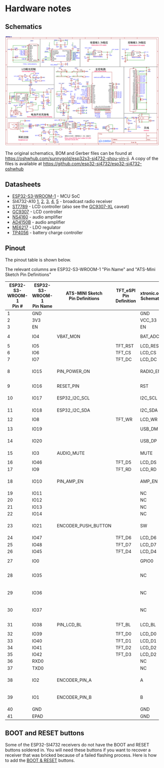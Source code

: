 # Hardware notes

## Schematics

![](_static/schematics.png)

The original schematics, BOM and Gerber files can be found at <https://oshwhub.com/sunnygold/esp32s3-si4732-shou-yin-ji>. A copy of the files is available at <https://github.com/esp32-si4732/esp32-si4732-oshwhub>

## Datasheets

* [ESP32-S3-WROOM-1](https://www.espressif.com/sites/default/files/documentation/esp32-s3-wroom-1_wroom-1u_datasheet_en.pdf) - MCU SoC
* SI4732-A10 [1](https://static.chipdip.ru/lib/035/DOC047035840.pdf), [2](https://www.skyworksinc.com/-/media/Skyworks/SL/documents/public/application-notes/AN383.pdf), [3](https://www.skyworksinc.com/-/media/Skyworks/SL/documents/public/application-notes/AN332.pdf), [4](https://aitendo3.sakura.ne.jp/aitendo_data/product_img/ic/radio/SI4732-A10/AN332.pdf), [5](https://github.com/pu2clr/SI4735/issues/2#issuecomment-703077550) - broadcast radio receiver
* [ST7789](https://www.buydisplay.com/download/ic/ST7789.pdf) - LCD controller (also see the [GC9307-XL](https://github.com/G8PTN/ATS_MINI/issues/1#issuecomment-2766901527) caveat)
* [GC9307](https://www.display-wiki.com/_media/knowledge_center/gc9307.pdf) - LCD controller
* [NS4160](https://www.lcsc.com/datasheet/lcsc_datasheet_2304140030_Shenzhen-Nsiway-Tech-NS4160_C219017.pdf) - audio amplifier
* [AD4150B](https://www.lcsc.com/datasheet/lcsc_datasheet_2208261700_IDCHIP-AD4150B_C5125078.pdf) - audio amplifier
* [ME6217](https://www.lcsc.com/datasheet/lcsc_datasheet_2410121326_MICRONE-Nanjing-Micro-One-Elec-ME6217C33M5G_C427602.pdf) - LDO regulator
* [TP4056](http://toppwr.com/uploadfile/file/20240130/65b892bb04a3c.pdf) - battery charge controller

## Pinout

The pinout table is shown below.

The relevant columns are ESP32-S3-WROOM-1 "Pin Name" and "ATS-Mini Sketch Pin Definitions"

| ESP32-S3-WROOM-1<br>Pin # | ESP32-S3-WROOM-1<br>Pin Name | ATS-MINI Sketch<br>Pin Definitions | TFT_eSPI<br>Pin Definition | xtronic.org<br>Schematic | Comments<br>Info         |
|---------------------------|------------------------------|------------------------------------|----------------------------|--------------------------|--------------------------|
| 1                         | GND                          |                                    |                            | GND                      |                          |
| 2                         | 3V3                          |                                    |                            | VCC_33                   |                          |
| 3                         | EN                           |                                    |                            | EN                       | RST Button               |
| 4                         | IO4                          | VBAT_MON                           |                            | BAT_ADC                  | Battery monitor          |
| 5                         | IO5                          |                                    | TFT_RST                    | LCD_RES                  |                          |
| 6                         | IO6                          |                                    | TFT_CS                     | LCD_CS                   |                          |
| 7                         | IO7                          |                                    | TFT_DC                     | LCD_DC                   |                          |
| 8                         | IO15                         | PIN_POWER_ON                       |                            | RADIO_EN                 | 1= Radio LDO Enable      |
| 9                         | IO16                         | RESET_PIN                          |                            | RST                      | SI4732 Reset             |
| 10                        | IO17                         | ESP32_I2C_SCL                      |                            | I2C_SCL                  | SI4732 Clock             |
| 11                        | IO18                         | ESP32_I2C_SDA                      |                            | I2C_SDA                  | SI4732 Data              |
| 12                        | IO8                          |                                    | TFT_WR                     | LCD_WR                   |                          |
| 13                        | IO19                         |                                    |                            | USB_DM                   | USB_D- (CDC Port)        |
| 14                        | IO20                         |                                    |                            | USB_DP                   | USB_D+ (CDC Port)        |
| 15                        | IO3                          | AUDIO_MUTE                         |                            | MUTE                     | 1 = Mute L/R audio       |
| 16                        | IO46                         |                                    | TFT_D5                     | LCD_DS                   |                          |
| 17                        | IO9                          |                                    | TFT_RD                     | LCD_RD                   |                          |
| 18                        | IO10                         | PIN_AMP_EN                         |                            | AMP_EN                   | 1 = Audio Amp Enable     |
| 19                        | IO11                         |                                    |                            | NC                       | Spare                    |
| 20                        | IO12                         |                                    |                            | NC                       | Spare                    |
| 21                        | IO13                         |                                    |                            | NC                       | Spare                    |
| 22                        | IO14                         |                                    |                            | NC                       | Spare                    |
| 23                        | IO21                         | ENCODER_PUSH_BUTTON                |                            | SW                       | Rotary encoder SW signal |
| 24                        | IO47                         |                                    | TFT_D6                     | LCD_D6                   |                          |
| 25                        | IO48                         |                                    | TFT_D7                     | LCD_D7                   |                          |
| 26                        | IO45                         |                                    | TFT_D4                     | LCD_D4                   |                          |
| 27                        | IO0                          |                                    |                            | GPIO0                    | BOOT button              |
| 28                        | IO35                         |                                    |                            | NC                       | Used for OSPI PSRAM      |
| 29                        | IO36                         |                                    |                            | NC                       | Used for OSPI PSRAM      |
| 30                        | IO37                         |                                    |                            | NC                       | Used for OSPI PSRAM      |
| 31                        | IO38                         | PIN_LCD_BL                         | TFT_BL                     | LCD_BL                   | Backlight control        |
| 32                        | IO39                         |                                    | TFT_D0                     | LCD_D0                   |                          |
| 33                        | IO40                         |                                    | TFT_D1                     | LCD_D1                   |                          |
| 34                        | IO41                         |                                    | TFT_D2                     | LCD_D2                   |                          |
| 35                        | IO42                         |                                    | TFT_D3                     | LCD_D2                   |                          |
| 36                        | RXD0                         |                                    |                            | NC                       | GPIO44                   |
| 37                        | TXD0                         |                                    |                            | NC                       | GPIO43                   |
| 38                        | IO2                          | ENCODER_PIN_A                      |                            | A                        | Rotary encoder A signal  |
| 39                        | IO1                          | ENCODER_PIN_B                      |                            | B                        | Rotary encoder B signal  |
| 40                        | GND                          |                                    |                            | GND                      |                          |
| 41                        | EPAD                         |                                    |                            | GND                      |                          |

## BOOT and RESET buttons

Some of the ESP32-SI4732 receivers do not have the BOOT and RESET buttons soldered in. You will need these buttons if you want to recover a receiver that was bricked because of a failed flashing process. Here is how to add the [BOOT & RESET](mods.md#boot-and-reset-buttons) buttons.
